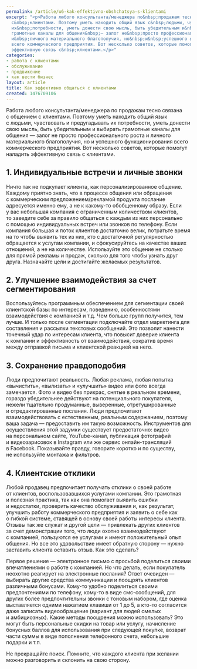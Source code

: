 ```yaml
---
permalink: /article/u6-kak-effektivno-obshchatsya-s-klientami
excerpt: "<p>Работа любого консультанта/менеджера по&nbsp;продажам тесно связана с&nbsp;общением
  с&nbsp;клиентами. Поэтому уметь находить общий язык с&nbsp;людьми, чувствовать и&nbsp;предугадывать
  их&nbsp;потребности, уметь донести свою мысль, быть убедительным и&nbsp;выбирать
  грамотные каналы для общения&nbsp;— залог не&nbsp;просто профессионального роста
  и&nbsp;личного материального благополучия, но&nbsp;и&nbsp;успешного функционирования
  всего коммерческого предприятия. Вот несколько советов, которые помогут наладить
  эффективную связь с&nbsp;клиентами.</p>"
categories:
- работа с клиентами
- обслуживание
- продвижение
- как вести бизнес
layout: article
title: Как эффективно общаться с клиентами
created: 1476709106
---
```

Работа любого консультанта/менеджера по продажам тесно связана с общением с клиентами. Поэтому уметь находить общий язык с людьми, чувствовать и предугадывать их потребности, уметь донести свою мысль, быть убедительным и выбирать грамотные каналы для общения — залог не просто профессионального роста и личного материального благополучия, но и успешного функционирования всего коммерческого предприятия. Вот несколько советов, которые помогут наладить эффективную связь с клиентами.

## 1. Индивидуальные встречи и личные звонки ##

Ничто так не подкупает клиента, как персонализированное общение. Каждому приятно знать, что в процессе общения или обращения с коммерческим предложением/рекламой продукта послание адресуется именно ему, а не к какому-то обобщенному образу. Если у вас небольшая компания с ограниченным количеством клиентов, то заведите себе за правило общаться с каждым из них персонально с помощью индивидуальных встреч или звонков по телефону. Если компания большая и поток клиентов достаточно велик, потратьте время на то чтобы выявить тех из них, кто с достаточной регулярностью обращается к услугам компании, и сфокусируйтесь на качестве ваших отношений, а не на количестве. Используйте это общение не столько для прямой рекламы и продаж, сколько для того чтобы узнать друг друга. Назначайте цели и достигайте желаемых результатов.

## 2. Улучшение взаимодействия за счет сегментирования ##

Воспользуйтесь программным обеспечением для сегментации своей клиентской базы: по интересам, поведению, особенностями взаимодействия с компанией и т.д. Чем больше групп получится, тем лучше. И только после сегментации подключайте отдел маркетинга для составления и рассылки текстовых сообщений. Это позволит нанести точечный удар по интересам клиента, что повысит доверие клиента к компании и эффективность от взаимодействия, сократив время между отправкой письма и клиентской реакцией на него.

## 3. Сохранение правдоподобия ##

Люди предпочитают реальность. Любая реклама, любая попытка «вычистить», «вылизать» и «улучшить» видео или фото всегда замечается. Фото и видео без прикрас, снятые в реальном времени, гораздо убедительнее действуют на потенциального покупателя, нежели тщательно продуманные, выверенные, отретушированные и отредактированные послания. Люди предпочитают взаимодействовать с естественным, реальным содержанием, поэтому ваша задача — предоставить им такую возможность. Инструментов для осуществления этой задумки существует предостаточно: видео на персональном сайте, YouTube-канал, публикация фотографий и видеозарисовок в Instagram или же сервис онлайн-трансляций в Facebook. Показывайте правду, говорите коротко и по существу, не используйте монтажа и фильтров.

## 4. Клиентские отклики ##

Любой продавец предпочитает получать отклики о своей работе от клиентов, воспользовавшихся услугами компании. Это грамотная и полезная практика, так как она помогает выявить ошибки и недостатки, проверить качество обслуживания и, как результат, улучшить работу коммерческого предприятия и заявить о себе как о гибкой системе, ставящей в основу своей работы интересы клиента. Отзывы так же служат и другой цели — привлекать других клиентов за счет демонстрации того, что люди охотно взаимодействуют с компанией, пользуются ее услугами и имеют положительный опыт общения. Но все это удовольствие имеет обратную сторону — нужно заставить клиента оставить отзыв. Как это сделать?

Первое решение — электронное письмо с просьбой поделиться своими впечатлениями о работе с компанией. Но что делать, если покупатель неохотно реагирует на электронные послания? Ответ очевиден — выбирать другие средства коммуникации и поощрять клиентов различными бонусами. Кому-то удобно поделиться своими предпочтениями по телефону, кому-то в виде смс-сообщений, для других более предпочтительны звонки с тоновым набором, где оценка выставляется одними нажатием клавиши от 1 до 5, а кто-то согласится даже записать видеообращение (вариант для людей смелых и амбициозных). Какие методы поощрения можно использовать? Это могут быть персональные скидки на товар или услугу, начисление бонусных баллов для использования при следующей покупке, возврат части суммы в виде пополнения телефонного счета, небольшие подарки и т.п.

Не прекращайте поиск. Помните, что каждого клиента при желании можно разговорить и склонить на свою сторону.

